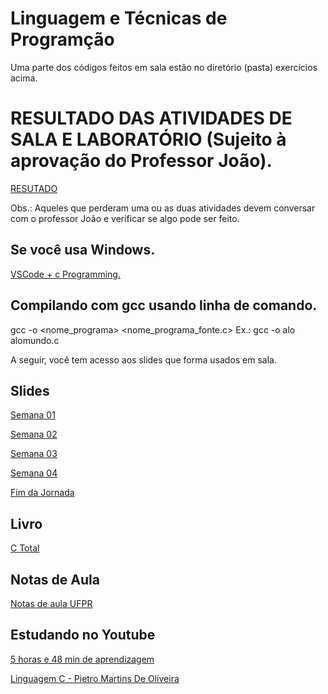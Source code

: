 # Linguagem e Técnicas de Programção
Uma parte dos códigos feitos em sala estão no diretório (pasta) exercícios acima.

# RESULTADO DAS ATIVIDADES DE SALA E LABORATÓRIO (Sujeito à aprovação do Professor João).
[RESUTADO](https://docs.google.com/spreadsheets/d/1ZZpurNqvpGJnwibhxbWae2Wo5DhDPclXTKostdZNY54/edit?pli=1&gid=1332890251#gid=1332890251)

Obs.: Aqueles que perderam uma ou as duas atividades devem conversar com o professor João e verificar se algo pode ser feito.


## Se você usa Windows.
[VSCode + c Programming.](https://www.youtube.com/watch?v=3pfRvy_gfqY)

## Compilando com gcc usando linha de comando.
gcc -o <nome_programa> <nome_programa_fonte.c>
Ex.: gcc -o alo alomundo.c

A seguir, você tem acesso aos slides que forma usados em sala.

## Slides
[Semana 01](https://docs.google.com/presentation/d/1Vr7u0_TocwgluPt3fIZ73sPQ33LqsXAC8ycHHmNqx5o/edit?usp=sharing)

[Semana 02](https://docs.google.com/presentation/d/1ixK4OuMlBa2W1mtpbQXy25Cuy0B6OJF3KMdWgl7X9n8/edit?usp=sharing)

[Semana 03](https://docs.google.com/presentation/d/1l8ml6UFX2KS6f7SiWdPZ2pr3aeuKDWxA6OufGL5sSkQ/edit?usp=sharing)

[Semana 04](https://docs.google.com/presentation/d/1k_fTuWz90a-Ud8ROnHNHCSKcxp_qhYdacoE7EK1OBB8/edit?usp=sharing)

[Fim da Jornada](https://docs.google.com/presentation/d/1DplLfkA2PisXNtSytfXNXowjY20kcDZdDvxb_dZXP7A/edit#slide=id.p)

## Livro
[C Total](https://www.inf.ufpr.br/lesoliveira/download/c-completo-total.pdf)

## Notas de Aula
[Notas de aula UFPR](https://www.inf.ufpr.br/cursos/ci067/Docs/NotasAula.pdf)

## Estudando no Youtube
[5 horas e 48 min de aprendizagem](https://www.youtube.com/watch?v=ssJY5MDLjlo)

[Linguagem C - Pietro Martins De Oliveira](https://www.youtube.com/watch?v=2w8GYzBjNj8&list=PLpaKFn4Q4GMOBAeqC1S5_Fna_Y5XaOQS2)

